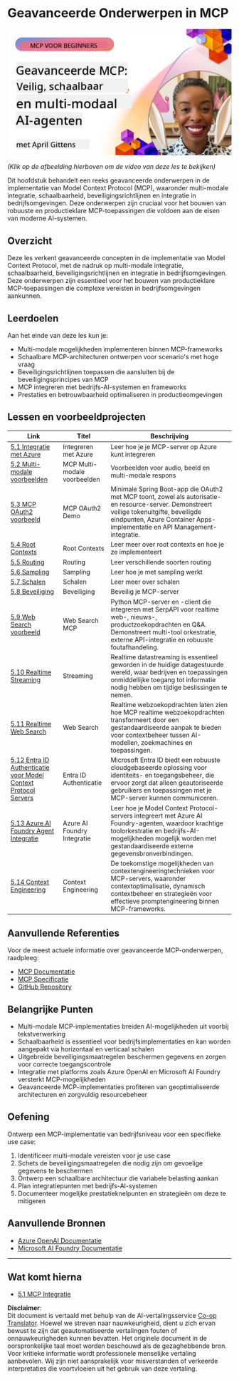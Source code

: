 <!--
CO_OP_TRANSLATOR_METADATA:
{
  "original_hash": "d204bc94ea6027d06a703b21b711ca57",
  "translation_date": "2025-08-18T16:28:50+00:00",
  "source_file": "05-AdvancedTopics/README.md",
  "language_code": "nl"
}
-->
# Geavanceerde Onderwerpen in MCP

[![Geavanceerde MCP: Veilige, schaalbare en multi-modale AI-agenten](../../../translated_images/06.42259eaf91fccfc6d06ef1c126c9db04bbff9e5f60a87b782a2ec2616163142f.nl.png)](https://youtu.be/4yjmGvJzYdY)

_(Klik op de afbeelding hierboven om de video van deze les te bekijken)_

Dit hoofdstuk behandelt een reeks geavanceerde onderwerpen in de implementatie van Model Context Protocol (MCP), waaronder multi-modale integratie, schaalbaarheid, beveiligingsrichtlijnen en integratie in bedrijfsomgevingen. Deze onderwerpen zijn cruciaal voor het bouwen van robuuste en productieklare MCP-toepassingen die voldoen aan de eisen van moderne AI-systemen.

## Overzicht

Deze les verkent geavanceerde concepten in de implementatie van Model Context Protocol, met de nadruk op multi-modale integratie, schaalbaarheid, beveiligingsrichtlijnen en integratie in bedrijfsomgevingen. Deze onderwerpen zijn essentieel voor het bouwen van productieklare MCP-toepassingen die complexe vereisten in bedrijfsomgevingen aankunnen.

## Leerdoelen

Aan het einde van deze les kun je:

- Multi-modale mogelijkheden implementeren binnen MCP-frameworks
- Schaalbare MCP-architecturen ontwerpen voor scenario's met hoge vraag
- Beveiligingsrichtlijnen toepassen die aansluiten bij de beveiligingsprincipes van MCP
- MCP integreren met bedrijfs-AI-systemen en frameworks
- Prestaties en betrouwbaarheid optimaliseren in productieomgevingen

## Lessen en voorbeeldprojecten

| Link | Titel | Beschrijving |
|------|-------|-------------|
| [5.1 Integratie met Azure](./mcp-integration/README.md) | Integreren met Azure | Leer hoe je je MCP-server op Azure kunt integreren |
| [5.2 Multi-modale voorbeelden](./mcp-multi-modality/README.md) | MCP Multi-modale voorbeelden | Voorbeelden voor audio, beeld en multi-modale respons |
| [5.3 MCP OAuth2 voorbeeld](../../../05-AdvancedTopics/mcp-oauth2-demo) | MCP OAuth2 Demo | Minimale Spring Boot-app die OAuth2 met MCP toont, zowel als autorisatie- en resource-server. Demonstreert veilige tokenuitgifte, beveiligde eindpunten, Azure Container Apps-implementatie en API Management-integratie. |
| [5.4 Root Contexts](./mcp-root-contexts/README.md) | Root Contexts | Leer meer over root contexts en hoe je ze implementeert |
| [5.5 Routing](./mcp-routing/README.md) | Routing | Leer verschillende soorten routing |
| [5.6 Sampling](./mcp-sampling/README.md) | Sampling | Leer hoe je met sampling werkt |
| [5.7 Schalen](./mcp-scaling/README.md) | Schalen | Leer meer over schalen |
| [5.8 Beveiliging](./mcp-security/README.md) | Beveiliging | Beveilig je MCP-server |
| [5.9 Web Search voorbeeld](./web-search-mcp/README.md) | Web Search MCP | Python MCP-server en -client die integreren met SerpAPI voor realtime web-, nieuws-, productzoekopdrachten en Q&A. Demonstreert multi-tool orkestratie, externe API-integratie en robuuste foutafhandeling. |
| [5.10 Realtime Streaming](./mcp-realtimestreaming/README.md) | Streaming | Realtime datastreaming is essentieel geworden in de huidige datagestuurde wereld, waar bedrijven en toepassingen onmiddellijke toegang tot informatie nodig hebben om tijdige beslissingen te nemen. |
| [5.11 Realtime Web Search](./mcp-realtimesearch/README.md) | Web Search | Realtime webzoekopdrachten laten zien hoe MCP realtime webzoekopdrachten transformeert door een gestandaardiseerde aanpak te bieden voor contextbeheer tussen AI-modellen, zoekmachines en toepassingen. |
| [5.12 Entra ID Authenticatie voor Model Context Protocol Servers](./mcp-security-entra/README.md) | Entra ID Authenticatie | Microsoft Entra ID biedt een robuuste cloudgebaseerde oplossing voor identiteits- en toegangsbeheer, die ervoor zorgt dat alleen geautoriseerde gebruikers en toepassingen met je MCP-server kunnen communiceren. |
| [5.13 Azure AI Foundry Agent Integratie](./mcp-foundry-agent-integration/README.md) | Azure AI Foundry Integratie | Leer hoe je Model Context Protocol-servers integreert met Azure AI Foundry-agenten, waardoor krachtige toolorkestratie en bedrijfs-AI-mogelijkheden mogelijk worden met gestandaardiseerde externe gegevensbronverbindingen. |
| [5.14 Context Engineering](./mcp-contextengineering/README.md) | Context Engineering | De toekomstige mogelijkheden van contextengineeringtechnieken voor MCP-servers, waaronder contextoptimalisatie, dynamisch contextbeheer en strategieën voor effectieve promptengineering binnen MCP-frameworks. |

## Aanvullende Referenties

Voor de meest actuele informatie over geavanceerde MCP-onderwerpen, raadpleeg:
- [MCP Documentatie](https://modelcontextprotocol.io/)
- [MCP Specificatie](https://spec.modelcontextprotocol.io/)
- [GitHub Repository](https://github.com/modelcontextprotocol)

## Belangrijke Punten

- Multi-modale MCP-implementaties breiden AI-mogelijkheden uit voorbij tekstverwerking
- Schaalbaarheid is essentieel voor bedrijfsimplementaties en kan worden aangepakt via horizontaal en verticaal schalen
- Uitgebreide beveiligingsmaatregelen beschermen gegevens en zorgen voor correcte toegangscontrole
- Integratie met platforms zoals Azure OpenAI en Microsoft AI Foundry versterkt MCP-mogelijkheden
- Geavanceerde MCP-implementaties profiteren van geoptimaliseerde architecturen en zorgvuldig resourcebeheer

## Oefening

Ontwerp een MCP-implementatie van bedrijfsniveau voor een specifieke use case:

1. Identificeer multi-modale vereisten voor je use case
2. Schets de beveiligingsmaatregelen die nodig zijn om gevoelige gegevens te beschermen
3. Ontwerp een schaalbare architectuur die variabele belasting aankan
4. Plan integratiepunten met bedrijfs-AI-systemen
5. Documenteer mogelijke prestatieknelpunten en strategieën om deze te mitigeren

## Aanvullende Bronnen

- [Azure OpenAI Documentatie](https://learn.microsoft.com/en-us/azure/ai-services/openai/)
- [Microsoft AI Foundry Documentatie](https://learn.microsoft.com/en-us/ai-services/)

---

## Wat komt hierna

- [5.1 MCP Integratie](./mcp-integration/README.md)

**Disclaimer**:  
Dit document is vertaald met behulp van de AI-vertalingsservice [Co-op Translator](https://github.com/Azure/co-op-translator). Hoewel we streven naar nauwkeurigheid, dient u zich ervan bewust te zijn dat geautomatiseerde vertalingen fouten of onnauwkeurigheden kunnen bevatten. Het originele document in de oorspronkelijke taal moet worden beschouwd als de gezaghebbende bron. Voor kritieke informatie wordt professionele menselijke vertaling aanbevolen. Wij zijn niet aansprakelijk voor misverstanden of verkeerde interpretaties die voortvloeien uit het gebruik van deze vertaling.